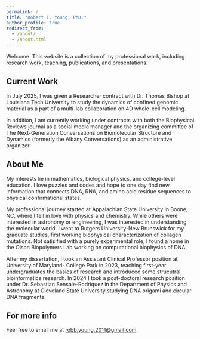 ```yaml
---
permalink: /
title: "Robert T. Young, PhD."
author_profile: true
redirect_from: 
  - /about/
  - /about.html
---
```


Welcome.
This website is a collection of my professional work, including research work, teaching, publications, and presentations.


Current Work
------
In July 2025, I was given a Researcher contract with Dr. Thomas Bishop at Louisiana Tech University to study the dynamics of confined genomic material as a part of a multi-lab collaboration on 4D whole-cell modeling.

In addition, I am currently working under contracts with both the Biophysical Reviews journal as a social media manager and the organizing committee of The Next-Generation Conversations on Biomolecular Structure and Dynamics (formerly the Albany Conversations) as an administrative organizer.



About Me
------
My interests lie in mathematics, biological physics, and college-level education. I love puzzles and codes and hope to one day find new information that connects DNA, RNA, and amino acid residue sequences to physical confirmational states. 


My professional journey started at Appalachian State University in Boone, NC, where I fell in love with physics and chemistry. 
While others were interested in astronomy or engineering, I was interested in understanding the molecular world.
I went to Rutgers University-New Brunswick for my graduate studies, first working biophysical characterization of collagen mutations.
Not satisified with a purely experimental role, I found a home in the Olson Biopolymers Lab working on computational biophysics of DNA.


After my dissertation, I took an Assistant Clinical Professor position at University of Maryland- College Park in 2023, teaching first-year undergraduates the basics of research and introduced some strucutral bioinformatics research.
In 2024 I took a post-doctoral research position under Dr. Sebastian Sensale-Rodriquez in the Department of Physics and Astronomy at Cleveland State University studying DNA origami and circular DNA fragments.


For more info
------
Feel free to email me at robb.young.2011@gmail.com.
